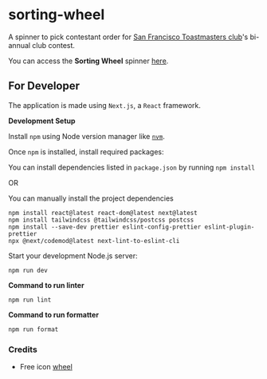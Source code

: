 # sorting-wheel

A spinner to pick contestant order for [San Francisco Toastmasters club](https://www.toastmasters.org/Find-a-Club/00001771-san-francisco-toastmasters)'s bi-annual club contest.

You can access the **Sorting Wheel** spinner [here](https://sorting-wheel.vercel.app/).

## For Developer

The application is made using `Next.js`, a `React` framework.

**Development Setup**

Install `npm` using Node version manager like [`nvm`](https://github.com/nvm-sh/nvm).

Once `npm` is installed, install required packages:

You can install dependencies listed in `package.json` by running `npm install`

OR

You can manually install the project dependencies

```
npm install react@latest react-dom@latest next@latest
npm install tailwindcss @tailwindcss/postcss postcss
npm install --save-dev prettier eslint-config-prettier eslint-plugin-prettier
npx @next/codemod@latest next-lint-to-eslint-cli
```

Start your development Node.js server:

`npm run dev`

**Command to run linter**

`npm run lint`

**Command to run formatter**

`npm run format`

### Credits

- Free icon [wheel](https://www.flaticon.com/free-icons/wheel)
